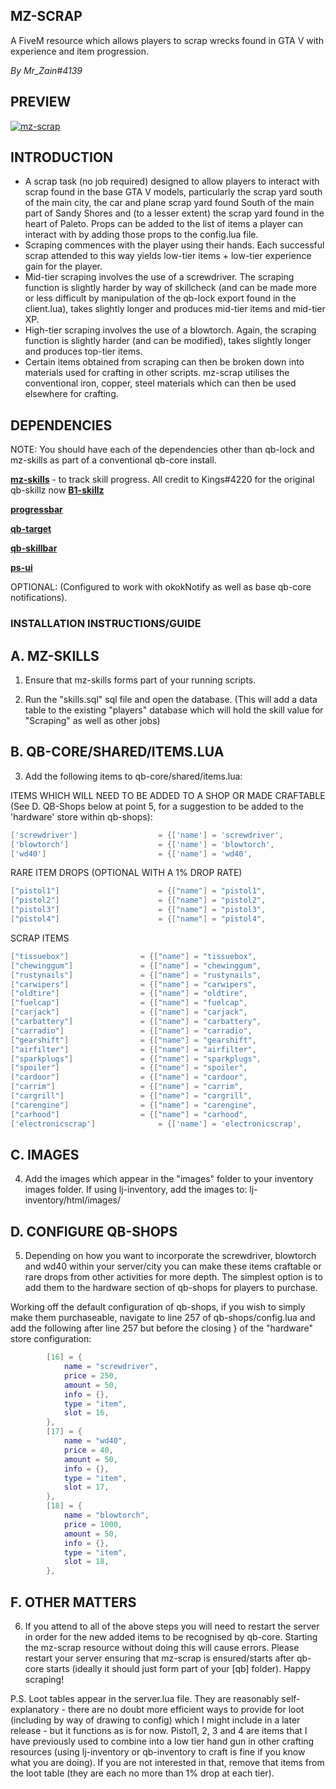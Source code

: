 ## MZ-SCRAP
A FiveM resource which allows players to scrap wrecks found in GTA V with experience and item progression.

_By Mr_Zain#4139_

## PREVIEW

[![mz-scrap](https://i.imgur.com/pyXfLzP.png)](https://www.youtube.com/watch?v=8nxTcmuyYBI "mz-scrap for FiveM by Mr_Zain#4139")

## INTRODUCTION 
- A scrap task (no job required) designed to allow players to interact with scrap found in the base GTA V models, particularly the scrap yard south of the main city, the car and plane scrap yard found South of the main part of Sandy Shores and (to a lesser extent) the scrap yard found in the heart of Paleto. Props can be added to the list of items a player can interact with by adding those props to the config.lua file.
- Scraping commences with the player using their hands. Each successful scrap attended to this way yields low-tier items + low-tier experience gain for the player.
- Mid-tier scraping involves the use of a screwdriver. The scraping function is slightly harder by way of skillcheck (and can be made more or less difficult by manipulation of the qb-lock export found in the client.lua), takes slightly longer and produces mid-tier items and mid-tier XP.
- High-tier scraping involves the use of a blowtorch. Again, the scraping function is slightly harder (and can be modified), takes slightly longer and produces top-tier items.
- Certain items obtained from scraping can then be broken down into materials used for crafting in other scripts. mz-scrap utilises the conventional iron, copper, steel materials which can then be used elsewhere for crafting. 

## DEPENDENCIES

NOTE: You should have each of the dependencies other than qb-lock and mz-skills as part of a conventional qb-core install.

**[mz-skills](https://github.com/MrZainRP/mz-skills)** - to track skill progress. All credit to Kings#4220 for the original qb-skillz now **[B1-skillz](https://github.com/Burn-One-Studios/B1-skillz)**

**[progressbar](https://github.com/qbcore-framework/progressbar)**

**[qb-target](https://github.com/qbcore-framework/qb-target)**

**[qb-skillbar](https://github.com/qbcore-framework/qb-skillbar)**

**[ps-ui](https://github.com/Project-Sloth/ps-ui)**

OPTIONAL: (Configured to work with okokNotify as well as base qb-core notifications).

### INSTALLATION INSTRUCTIONS/GUIDE

## A. MZ-SKILLS

1. Ensure that mz-skills forms part of your running scripts. 

2. Run the "skills.sql" sql file and open the database. (This will add a data table to the existing "players" database which will hold the skill value for "Scraping" as well as other jobs)

## B. QB-CORE/SHARED/ITEMS.LUA

3. Add the following items to qb-core/shared/items.lua:

ITEMS WHICH WILL NEED TO BE ADDED TO A SHOP OR MADE CRAFTABLE (See D. QB-Shops below at point 5, for a suggestion to be added to the 'hardware' store within qb-shops):

```lua
['screwdriver'] 				 = {['name'] = 'screwdriver', 			  		['label'] = 'Screwdriver', 				['weight'] = 100, 		['type'] = 'item', 		['image'] = 'screwdriver.png', 			['unique'] = false, 	['useable'] = true, 	['shouldClose'] = false,   ['combinable'] = nil,   ['description'] = 'A flathead screwdriver. I mean sure the handle is a bit worn but this thing probably works.'},
['blowtorch'] 				 	 = {['name'] = 'blowtorch', 			    	['label'] = 'Blowtorch', 				['weight'] = 3500, 		['type'] = 'item', 		['image'] = 'blowtorch.png', 			['unique'] = true, 		['useable'] = false, 	['shouldClose'] = false,   ['combinable'] = nil,   ['description'] = 'A high propane instrument used for welding and other things...'},
['wd40'] 				 	 	 = {['name'] = 'wd40', 			    			['label'] = 'WD-40', 					['weight'] = 250, 		['type'] = 'item', 		['image'] = 'wd40.png', 				['unique'] = true, 		['useable'] = false, 	['shouldClose'] = false,   ['combinable'] = nil,   ['description'] = 'A chemical compound with multiple purposes, including the removal of corrosion.'},
```

RARE ITEM DROPS (OPTIONAL WITH A 1% DROP RATE)

```lua
["pistol1"] 					 = {["name"] = "pistol1", 						["label"] = "Pistol Grip", 				["weight"] = 100, 		["type"] = "item", 		["image"] = "pistol1.png", 				["unique"] = false, 		["useable"] = false, 	["shouldClose"] = false,   ["combinable"] = nil,   ["description"] = "The barrel of a Walther P-99 Pistol."},
["pistol2"] 					 = {["name"] = "pistol2", 						["label"] = "Slide Assembly", 			["weight"] = 100, 		["type"] = "item", 		["image"] = "pistol2.png", 				["unique"] = false, 		["useable"] = false, 	["shouldClose"] = false,   ["combinable"] = nil,   ["description"] = "The frame of a Walther P-99 Pistol."},
["pistol3"] 					 = {["name"] = "pistol3", 						["label"] = "Slide", 					["weight"] = 100, 		["type"] = "item", 		["image"] = "pistol3.png", 				["unique"] = false, 		["useable"] = false, 	["shouldClose"] = false,   ["combinable"] = nil,   ["description"] = "The grip of a Walther P-99 Pistol."},
["pistol4"] 					 = {["name"] = "pistol4", 						["label"] = "Pistol Chassis", 			["weight"] = 100, 		["type"] = "item", 		["image"] = "pistol4.png", 				["unique"] = false, 		["useable"] = false, 	["shouldClose"] = false,   ["combinable"] = nil,   ["description"] = "The chassis of a Walther P-99 Pistol."},
```

SCRAP ITEMS

```lua
["tissuebox"]         	     = {["name"] = "tissuebox",         		["label"] = "Tissue Box",    			["weight"] = 100,       ["type"] = "item",      ["image"] = "tissuebox.png",     	    ["unique"] = false,     ["useable"] = true,     ["shouldClose"] = true,    ["combinable"] = nil,   ["description"] = "An old box of tissues... Wonderful..."},
["chewinggum"]               = {["name"] = "chewinggum",         		["label"] = "Old pack of gum",    		["weight"] = 120,       ["type"] = "item",      ["image"] = "chewinggum.png",           ["unique"] = false,     ["useable"] = true,     ["shouldClose"] = true,    ["combinable"] = nil,   ["description"] = "An old looking pack of chewing gum... Wouldn't trust it..."},
["rustynails"]         	 	 = {["name"] = "rustynails",         		["label"] = "Rusted Nails",    			["weight"] = 150,       ["type"] = "item",      ["image"] = "rustynails.png",     		["unique"] = false,     ["useable"] = true,     ["shouldClose"] = true,    ["combinable"] = nil,   ["description"] = "A collection of nails that have seen better days... Perhaps they can be cleaned?"},
["carwipers"]         	     = {["name"] = "carwipers",         		["label"] = "Windsheild Wipers",    	["weight"] = 250,       ["type"] = "item",      ["image"] = "windshieldwipers.png",     ["unique"] = false,     ["useable"] = true,     ["shouldClose"] = true,    ["combinable"] = nil,   ["description"] = "Looks like these wipers can still be used, not bad."},
["oldtire"]             	 = {["name"] = "oldtire",         			["label"] = "Old worn tire",    		["weight"] = 320,       ["type"] = "item",      ["image"] = "oldtire.png",         		["unique"] = false,     ["useable"] = true,     ["shouldClose"] = true,    ["combinable"] = nil,   ["description"] = "This tire looks like it has seen better days, might be able to salvage some of it..."},
["fuelcap"]         	 	 = {["name"] = "fuelcap",         			["label"] = "Fuel Cap",    				["weight"] = 160,       ["type"] = "item",      ["image"] = "fuelcap.png",     			["unique"] = false,     ["useable"] = true,     ["shouldClose"] = true,    ["combinable"] = nil,   ["description"] = "Used to keep the fuel in the tank, could use a spare couple of these..."},
["carjack"]         	     = {["name"] = "carjack",         			["label"] = "Car Jack",    				["weight"] = 1000,      ["type"] = "item",      ["image"] = "carjack.png",     	    	["unique"] = false,     ["useable"] = true,     ["shouldClose"] = true,    ["combinable"] = nil,   ["description"] = "A battery used to power motor vehicles. Not sure if this has any charge left."},
["carbattery"]         	     = {["name"] = "carbattery",         		["label"] = "Car Battery",    			["weight"] = 800,       ["type"] = "item",      ["image"] = "carbattery.png",     	    ["unique"] = false,     ["useable"] = true,     ["shouldClose"] = true,    ["combinable"] = nil,   ["description"] = "A battery used to power motor vehicles. Not sure if this has any charge left."},
["carradio"]             	 = {["name"] = "carradio",         			["label"] = "Car Radio",    			["weight"] = 550,       ["type"] = "item",      ["image"] = "carradio.png",         	["unique"] = false,     ["useable"] = true,     ["shouldClose"] = true,    ["combinable"] = nil,   ["description"] = "A radio equipped to play through changes in radio signals."},
["gearshift"]         	 	 = {["name"] = "gearshift",         		["label"] = "Gearshift",    			["weight"] = 450,       ["type"] = "item",      ["image"] = "gearshift.png",     		["unique"] = false,     ["useable"] = true,     ["shouldClose"] = true,    ["combinable"] = nil,   ["description"] = "A manual car stick shifter."},
["airfilter"]         	     = {["name"] = "airfilter",         		["label"] = "Airfilter",    			["weight"] = 550,       ["type"] = "item",      ["image"] = "airfilter.png",     	    ["unique"] = false,     ["useable"] = true,     ["shouldClose"] = true,    ["combinable"] = nil,   ["description"] = "A filter to avoid contimaination of airflow into the motor vehicle."},
["sparkplugs"]             	 = {["name"] = "sparkplugs",         		["label"] = "Sparkplugs",    			["weight"] = 250,       ["type"] = "item",      ["image"] = "sparkplugs.png",           ["unique"] = false,     ["useable"] = true,     ["shouldClose"] = true,    ["combinable"] = nil,   ["description"] = "Car part generating electrical spark for combustion of motor vehicle fuel."},
["spoiler"]         	 	 = {["name"] = "spoiler",         			["label"] = "Car Spoiler",    			["weight"] = 1300,      ["type"] = "item",      ["image"] = "spoiler.png",     			["unique"] = false,     ["useable"] = true,     ["shouldClose"] = true,    ["combinable"] = nil,   ["description"] = "A car spoiler used to improve aerodynamics and slip stream performance of a motor vehicle."},
["cardoor"]         	     = {["name"] = "cardoor",         			["label"] = "Car Door",    				["weight"] = 1650,      ["type"] = "item",      ["image"] = "cardoor.png",     	    	["unique"] = false,     ["useable"] = true,     ["shouldClose"] = true,    ["combinable"] = nil,   ["description"] = "A door which has been stripped off a motor vehicle."},
["carrim"]             		 = {["name"] = "carrim",         			["label"] = "Sports Rim",    			["weight"] = 850,       ["type"] = "item",      ["image"] = "carrim.png",         		["unique"] = false,     ["useable"] = true,     ["shouldClose"] = true,    ["combinable"] = nil,   ["description"] = "A chrome rim alloy."},
["cargrill"]         	 	 = {["name"] = "cargrill",         			["label"] = "Car Grill",    			["weight"] = 850,       ["type"] = "item",      ["image"] = "cargrill.png",     		["unique"] = false,     ["useable"] = true,     ["shouldClose"] = true,    ["combinable"] = nil,   ["description"] = "Front grill chrome alloy from a motor vehicle."},
["carengine"]         	 	 = {["name"] = "carengine",         		["label"] = "Engine Block",    			["weight"] = 2250,      ["type"] = "item",      ["image"] = "carengine.png",     		["unique"] = false,     ["useable"] = true,     ["shouldClose"] = true,    ["combinable"] = nil,   ["description"] = "Combustion engine from a motor vehicle."},
["carhood"]         	 	 = {["name"] = "carhood",         			["label"] = "Car Hood",    				["weight"] = 1450,      ["type"] = "item",      ["image"] = "carhood.png",     			["unique"] = false,     ["useable"] = true,     ["shouldClose"] = true,    ["combinable"] = nil,   ["description"] = "The hood component of a motor vehicle."},
['electronicscrap'] 			 = {['name'] = 'electronicscrap', 			    ['label'] = 'Electronic Scrap', 		['weight'] = 100, 		['type'] = 'item', 		['image'] = 'electronics.png', 			['unique'] = false, 	['useable'] = true, 	['shouldClose'] = false,   ['combinable'] = nil,   ['description'] = 'A couple of wires and a circuit board, might be able to do something with this?'},
```

## C. IMAGES

4. Add the images which appear in the "images" folder to your inventory images folder. If using lj-inventory, add the images to: lj-inventory/html/images/

## D. CONFIGURE QB-SHOPS

5. Depending on how you want to incorporate the screwdriver, blowtorch and wd40 within your server/city you can make these items craftable or rare drops from other activities for more depth. The simplest option is to add them to the hardware section of qb-shops for players to purchase.

Working off the default configuration of qb-shops, if you wish to simply make them purchaseable, navigate to line 257 of qb-shops/config.lua and add the following after line 257 but before the closing } of the "hardware" store configuration:

```lua
        [16] = {
            name = "screwdriver",
            price = 250,
            amount = 50,
            info = {},
            type = "item",
            slot = 16,
        },
        [17] = {
            name = "wd40",
            price = 40,
            amount = 50,
            info = {},
            type = "item",
            slot = 17,
        },
        [18] = {
            name = "blowtorch",
            price = 1000,
            amount = 50,
            info = {},
            type = "item",
            slot = 18,
        },		
```

## F. OTHER MATTERS

6. If you attend to all of the above steps you will need to restart the server in order for the new added items to be recognised by qb-core. Starting the mz-scrap resource without doing this will cause errors. Please restart your server ensuring that mz-scrap is ensured/starts after qb-core starts (ideally it should just form part of your [qb] folder). Happy scraping!

P.S. Loot tables appear in the server.lua file. They are reasonably self-explanatory - there are no doubt more efficient ways to provide for loot (including by way of drawing to config) which I might include in a later release - but it functions as is for now. Pistol1, 2, 3 and 4 are items that I have previously used to combine into a low tier hand gun in other crafting resources (using lj-inventory or qb-inventory to craft is fine if you know what you are doing). If you are not interested in that, remove that items from the loot table (they are each no more than 1% drop at each tier). 

